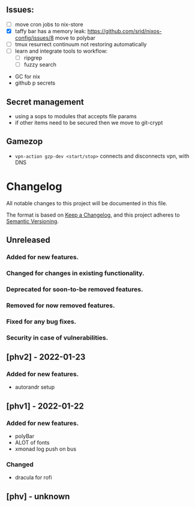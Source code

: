 ## Issues:
- [ ] move cron jobs to nix-store
- [X] taffy bar has a memory leak: https://github.com/srid/nixos-config/issues/8 move to polybar
- [ ] tmux resurrect continuum not restoring automatically 
- [ ] learn and integrate tools to workflow:
    - [ ] ripgrep
    - [ ] fuzzy search
- GC for nix
- github p secrets

## Secret management
- using a sops to modules that accepts file params
- if other items need to be secured then we move to git-crypt

## Gamezop
- `vpn-action gzp-dev <start/stop>` connects and disconnects vpn, with DNS

# Changelog
All notable changes to this project will be documented in this file.

The format is based on [Keep a Changelog](https://keepachangelog.com/en/1.0.0/),
and this project adheres to [Semantic Versioning](https://semver.org/spec/v2.0.0.html).

## Unreleased
### Added for new features.
### Changed for changes in existing functionality.
### Deprecated for soon-to-be removed features.
### Removed for now removed features.
### Fixed for any bug fixes.
### Security in case of vulnerabilities.



## [phv2] - 2022-01-23
### Added for new features.
- autorandr setup

## [phv1] - 2022-01-22
### Added for new features.
- polyBar 
- ALOT of fonts
- xmonad log push on bus
### Changed
- dracula for rofi

## [phv] - unknown
